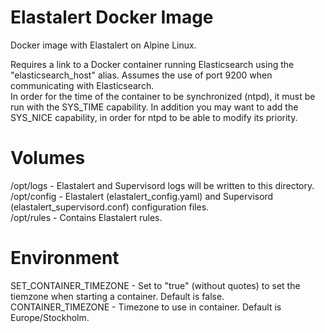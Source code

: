 # Elastalert Docker Image
Docker image with Elastalert on Alpine Linux.

Requires a link to a Docker container running Elasticsearch using the "elasticsearch_host" alias.
Assumes the use of port 9200 when communicating with Elasticsearch.<br/>
In order for the time of the container to be synchronized (ntpd), it must be run with the SYS_TIME capability.
In addition you may want to add the SYS_NICE capability, in order for ntpd to be able to modify its priority.

# Volumes
/opt/logs       - Elastalert and Supervisord logs will be written to this directory.<br/>
/opt/config     - Elastalert (elastalert_config.yaml) and Supervisord (elastalert_supervisord.conf) configuration files.<br/>
/opt/rules      - Contains Elastalert rules.<br/>

# Environment
SET_CONTAINER_TIMEZONE - Set to "true" (without quotes) to set the tiemzone when starting a container. Default is false.<br/>
CONTAINER_TIMEZONE - Timezone to use in container. Default is Europe/Stockholm.<br/>

